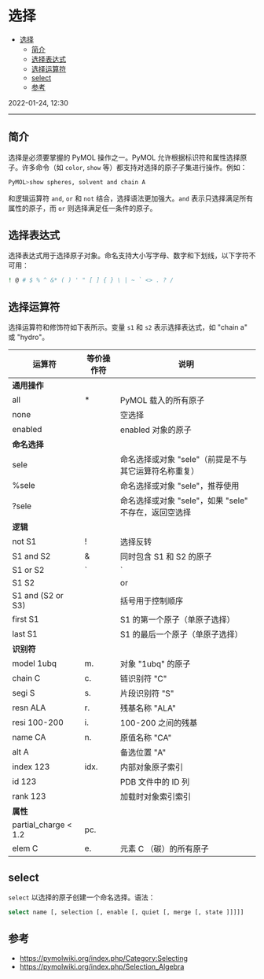 # 选择

- [选择](#选择)
  - [简介](#简介)
  - [选择表达式](#选择表达式)
  - [选择运算符](#选择运算符)
  - [select](#select)
  - [参考](#参考)

2022-01-24, 12:30
***

## 简介

选择是必须要掌握的 PyMOL 操作之一。PyMOL 允许根据标识符和属性选择原子。许多命令（如 `color`, `show` 等）都支持对选择的原子子集进行操作。例如：

```sh
PyMOL>show spheres, solvent and chain A
```

和逻辑运算符 `and`, `or` 和 `not` 结合，选择语法更加强大。`and` 表示只选择满足所有属性的原子，而 `or` 则选择满足任一条件的原子。

## 选择表达式

选择表达式用于选择原子对象。命名支持大小写字母、数字和下划线，以下字符不可用：

```sh
! @ # $ % ^ &* ( ) ' " [ ] { } \ | ~ ` <> . ? /
```

## 选择运算符

选择运算符和修饰符如下表所示。变量 `s1` 和 `s2` 表示选择表达式，如 "chain a" 或 "hydro"。

|运算符|等价操作符|说明|
|---|---|---|
|**通用操作**|||
|all|*|PyMOL 载入的所有原子|
|none||空选择|
|enabled||enabled 对象的原子|
|**命名选择**|||
|sele||命名选择或对象 "sele"（前提是不与其它运算符名称重复）|
|%sele||命名选择或对象 "sele"，推荐使用|
|?sele||命名选择或对象 "sele"，如果 "sele" 不存在，返回空选择|
|**逻辑**|||
|not S1|!|选择反转|
|S1 and S2| & |同时包含 S1 和 S2 的原子|
|S1 or S2|`|`|包含 S1 或 S2 的原子|
|S1 S2|| or|
|S1 and (S2 or S3)||括号用于控制顺序|
|first S1||S1 的第一个原子（单原子选择）|
|last S1||S1 的最后一个原子（单原子选择）|
|**识别符**|||
|model 1ubq|m.|对象 "1ubq" 的原子|
|chain C|c.|链识别符 "C"|
|segi S|s.|片段识别符 "S"|
|resn ALA|r.|残基名称 "ALA"|
|resi 100-200|i.|100-200 之间的残基|
|name CA|n.|原值名称 "CA"|
|alt A||备选位置 "A"|
|index 123|idx.|内部对象原子索引|
|id 123||PDB 文件中的 ID 列|
|rank 123||加载时对象索引索引|
|**属性**|||
|partial_charge < 1.2|pc.||
|elem C|e.|元素 C （碳）的所有原子|


## select

`select` 以选择的原子创建一个命名选择。语法：

```sh
select name [, selection [, enable [, quiet [, merge [, state ]]]]]
```

## 参考

- https://pymolwiki.org/index.php/Category:Selecting
- https://pymolwiki.org/index.php/Selection_Algebra
